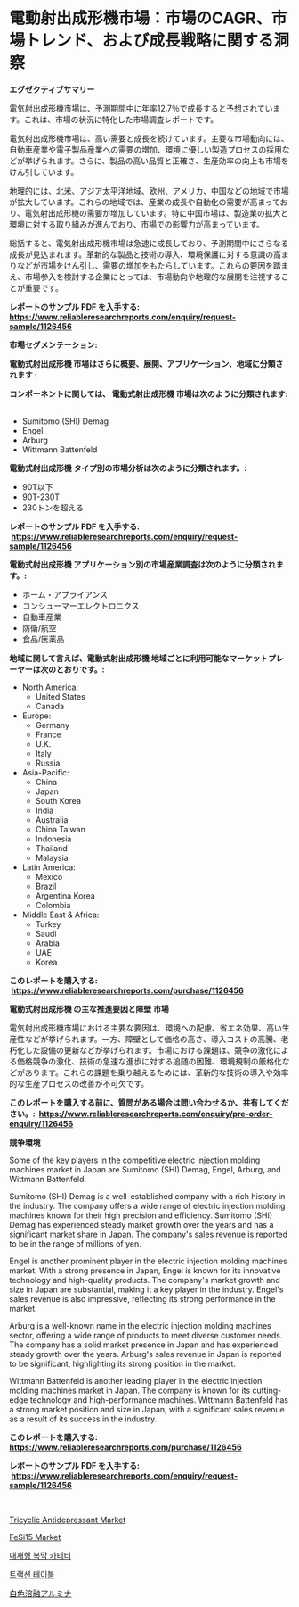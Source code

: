 <p><h1>電動射出成形機市場：市場のCAGR、市場トレンド、および成長戦略に関する洞察</h1></p><p><strong>エグゼクティブサマリー</strong></p>
<p><p>電気射出成形機市場は、予測期間中に年率12.7％で成長すると予想されています。これは、市場の状況に特化した市場調査レポートです。</p><p>電気射出成形機市場は、高い需要と成長を続けています。主要な市場動向には、自動車産業や電子製品産業への需要の増加、環境に優しい製造プロセスの採用などが挙げられます。さらに、製品の高い品質と正確さ、生産効率の向上も市場をけん引しています。</p><p>地理的には、北米、アジア太平洋地域、欧州、アメリカ、中国などの地域で市場が拡大しています。これらの地域では、産業の成長や自動化の需要が高まっており、電気射出成形機の需要が増加しています。特に中国市場は、製造業の拡大と環境に対する取り組みが進んでおり、市場での影響力が高まっています。</p><p>総括すると、電気射出成形機市場は急速に成長しており、予測期間中にさらなる成長が見込まれます。革新的な製品と技術の導入、環境保護に対する意識の高まりなどが市場をけん引し、需要の増加をもたらしています。これらの要因を踏まえ、市場参入を検討する企業にとっては、市場動向や地理的な展開を注視することが重要です。</p></p>
<p><strong>レポートのサンプル PDF を入手する: <a href="https://www.reliableresearchreports.com/enquiry/request-sample/1126456">https://www.reliableresearchreports.com/enquiry/request-sample/1126456</a></strong></p>
<p><strong>市場セグメンテーション:</strong></p>
<p><strong> 電動式射出成形機 市場はさらに概要、展開、アプリケーション、地域に分類されます :</strong></p>
<p><strong>コンポーネントに関しては、 電動式射出成形機 市場は次のように分類されます: &nbsp;</strong></p>
<p><ul><li>Sumitomo (SHI) Demag</li><li>Engel</li><li>Arburg</li><li>Wittmann Battenfeld</li></ul></p>
<p><strong> 電動式射出成形機 タイプ別の市場分析は次のように分類されます。:</strong></p>
<p><ul><li>90T以下</li><li>90T-230T</li><li>230トンを超える</li></ul></p>
<p><strong>レポートのサンプル PDF を入手する: &nbsp;<a href="https://www.reliableresearchreports.com/enquiry/request-sample/1126456">https://www.reliableresearchreports.com/enquiry/request-sample/1126456</a></strong></p>
<p><strong> 電動式射出成形機 アプリケーション別の市場産業調査は次のように分類されます。:</strong></p>
<p><ul><li>ホーム・アプライアンス</li><li>コンシューマーエレクトロニクス</li><li>自動車産業</li><li>防衛/航空</li><li>食品/医薬品</li></ul></p>
<p><strong>地域に関して言えば、電動式射出成形機 地域ごとに利用可能なマーケットプレーヤーは次のとおりです。:</strong></p>
<p><ul>
    <li>
        North America:
        <ul>
            <li>United States</li>
            <li>Canada</li>
        </ul>
    </li>
    <li>
        Europe:
        <ul>
            <li>Germany</li>
            <li>France</li>
            <li>U.K.</li>
            <li>Italy</li>
            <li>Russia</li>
        </ul>
    </li>
    <li>
        Asia-Pacific:
        <ul>
            <li>China</li>
            <li>Japan</li>
            <li>South Korea</li>
            <li>India</li>
            <li>Australia</li>
            <li>China Taiwan</li>
            <li>Indonesia</li>
            <li>Thailand</li>
            <li>Malaysia</li>
        </ul>
    </li>
    <li>
        Latin America:
        <ul>
            <li>Mexico</li>
            <li>Brazil</li>
            <li>Argentina Korea</li>
            <li>Colombia</li>
        </ul>
    </li>
    <li>
        Middle East & Africa:
        <ul>
            <li>Turkey</li>
            <li>Saudi</li>
            <li>Arabia</li>
            <li>UAE</li>
            <li>Korea</li>
        </ul>
    </li>
    </ul></p>
<p><strong>このレポートを購入する: &nbsp;<a href="https://www.reliableresearchreports.com/purchase/1126456">https://www.reliableresearchreports.com/purchase/1126456</a></strong></p>
<p><strong>電動式射出成形機 の主な推進要因と障壁 市場</strong></p>
<p><p>電気射出成形機市場における主要な要因は、環境への配慮、省エネ効果、高い生産性などが挙げられます。一方、障壁として価格の高さ、導入コストの高騰、老朽化した設備の更新などが挙げられます。市場における課題は、競争の激化による価格競争の激化、技術の急速な進歩に対する追随の困難、環境規制の厳格化などがあります。これらの課題を乗り越えるためには、革新的な技術の導入や効率的な生産プロセスの改善が不可欠です。</p></p>
<p><strong>このレポートを購入する前に、質問がある場合は問い合わせるか、共有してください。:&nbsp; <a href="https://www.reliableresearchreports.com/enquiry/pre-order-enquiry/1126456">https://www.reliableresearchreports.com/enquiry/pre-order-enquiry/1126456</a></strong></p>
<p><strong>競争環境</strong></p>
<p><p>Some of the key players in the competitive electric injection molding machines market in Japan are Sumitomo (SHI) Demag, Engel, Arburg, and Wittmann Battenfeld. </p><p>Sumitomo (SHI) Demag is a well-established company with a rich history in the industry. The company offers a wide range of electric injection molding machines known for their high precision and efficiency. Sumitomo (SHI) Demag has experienced steady market growth over the years and has a significant market share in Japan. The company's sales revenue is reported to be in the range of millions of yen.</p><p>Engel is another prominent player in the electric injection molding machines market. With a strong presence in Japan, Engel is known for its innovative technology and high-quality products. The company's market growth and size in Japan are substantial, making it a key player in the industry. Engel's sales revenue is also impressive, reflecting its strong performance in the market.</p><p>Arburg is a well-known name in the electric injection molding machines sector, offering a wide range of products to meet diverse customer needs. The company has a solid market presence in Japan and has experienced steady growth over the years. Arburg's sales revenue in Japan is reported to be significant, highlighting its strong position in the market.</p><p>Wittmann Battenfeld is another leading player in the electric injection molding machines market in Japan. The company is known for its cutting-edge technology and high-performance machines. Wittmann Battenfeld has a strong market position and size in Japan, with a significant sales revenue as a result of its success in the industry.</p></p>
<p><strong>このレポートを購入する: &nbsp; <a href="https://www.reliableresearchreports.com/purchase/1126456">https://www.reliableresearchreports.com/purchase/1126456</a></strong></p>
<p><strong>レポートのサンプル PDF を入手する: &nbsp;<a href="https://www.reliableresearchreports.com/enquiry/request-sample/1126456">https://www.reliableresearchreports.com/enquiry/request-sample/1126456</a></strong><strong></strong></p>
<p>&nbsp;</p>
<p><p><a href="https://github.com/julyju69/Market-Research-Report-List-2/blob/main/tricyclic-antidepressant-market.md">Tricyclic Antidepressant Market</a></p><p><a href="https://view.publitas.com/reportprime-1/fesi15-market-size-market-share-and-global-market-analysis-report-2023-2030/">FeSi15 Market</a></p><p><a href="https://github.com/vs2869dizt0/Market-Research-Report-List-1/blob/main/4398829189535.md">내재형 복막 카테터</a></p><p><a href="https://medium.com/@cierrahayes645/%ED%8A%B8%EB%9E%99%EC%85%98-%ED%85%8C%EC%9D%B4%EB%B8%94-%EC%8B%9C%EC%9E%A5-%EC%8B%9C%EC%9E%A5-cagr-%EC%8B%9C%EC%9E%A5-%EB%8F%99%ED%96%A5-%EB%B0%8F-%EC%84%B1%EC%9E%A5-%EC%A0%84%EB%9E%B5%EC%97%90-%EB%8C%80%ED%95%9C-%ED%86%B5%EC%B0%B0%EB%A0%A5-b0be39454119">트랙션 테이블</a></p><p><a href="https://github.com/oqoeusbvpadwjs08/Market-Research-Report-List-1/blob/main/3218130189715.md">白色溶融アルミナ</a></p></p>
